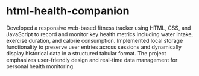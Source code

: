 # html-health-companion
Developed a responsive web-based fitness tracker using HTML, CSS, and JavaScript to record and monitor key health metrics including water intake, exercise duration, and calorie consumption. Implemented local storage functionality to preserve user entries across sessions and dynamically display historical data in a structured tabular format. The project emphasizes user-friendly design and real-time data management for personal health monitoring.
